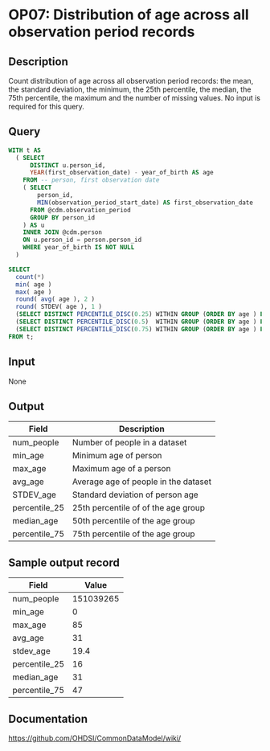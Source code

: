 <!---
Group:observation period
Name:OP07 Distribution of age across all observation period records
Author:Patrick Ryan
CDM Version: 5.0
-->

# OP07: Distribution of age across all observation period records

## Description
Count distribution of age across all observation period records:  the mean, the standard deviation, the minimum, the 25th percentile, the median, the 75th percentile, the maximum and the number of missing values. No input is required for this query.

## Query
```sql
WITH t AS 
  ( SELECT 
      DISTINCT u.person_id, 
      YEAR(first_observation_date) - year_of_birth AS age
    FROM -- person, first observation date
    ( SELECT 
        person_id,
        MIN(observation_period_start_date) AS first_observation_date
      FROM @cdm.observation_period
      GROUP BY person_id
    ) AS u
    INNER JOIN @cdm.person 
    ON u.person_id = person.person_id
    WHERE year_of_birth IS NOT NULL
  ) 

SELECT 
  count(*)                                                                    AS num_people,
  min( age )                                                                  AS min_age,
  max( age )                                                                  AS max_age,
  round( avg( age ), 2 )                                                      AS avg_age,
  round( STDEV( age ), 1 )                                                    AS stdev_age,
  (SELECT DISTINCT PERCENTILE_DISC(0.25) WITHIN GROUP (ORDER BY age ) FROM t) AS percentile_25,
  (SELECT DISTINCT PERCENTILE_DISC(0.5)  WITHIN GROUP (ORDER BY age ) FROM t) AS median_age,
  (SELECT DISTINCT PERCENTILE_DISC(0.75) WITHIN GROUP (ORDER BY age ) FROM t) AS percentile_75
FROM t;
```

## Input

None

## Output

| Field |  Description |
| --- | --- |
| num_people | Number of people in a dataset |
| min_age | Minimum age of person |
| max_age | Maximum age of a person |
| avg_age | Average age of people in the dataset |
| STDEV_age | Standard deviation of person age |
|  percentile_25 |  25th percentile of of the age group |
|  median_age |  50th percentile of the age group |
|  percentile_75 |  75th percentile of the age group |

## Sample output record

| Field |  Value |
| --- | --- |
| num_people | 151039265 |
| min_age |  0 |
| max_age |  85 |
| avg_age |  31 |
| stdev_age |  19.4 |
| percentile_25 |  16 |
| median_age |  31 |
| percentile_75 |  47 |

## Documentation
https://github.com/OHDSI/CommonDataModel/wiki/
